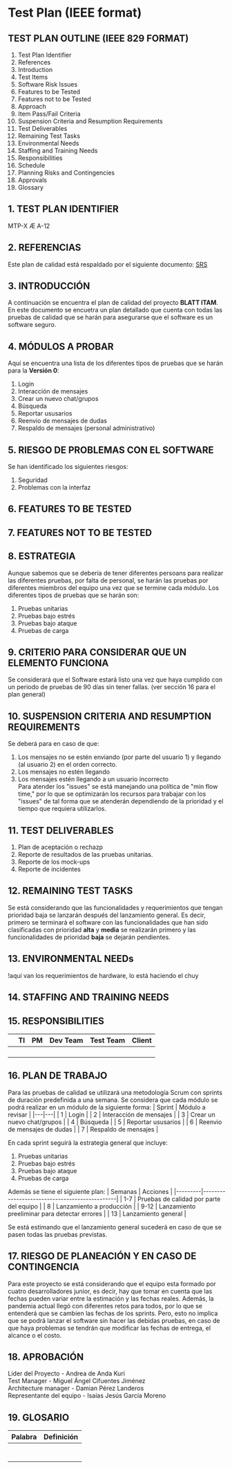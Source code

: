 # Test Plan (IEEE format)

## TEST PLAN OUTLINE (IEEE 829 FORMAT) 

1) Test Plan Identifier 
1) References 
1) Introduction 
1) Test Items 
1) Software Risk Issues 
1) Features to be Tested 
1) Features not to be Tested 
1) Approach  
1) Item Pass/Fail Criteria 
1) Suspension Criteria and Resumption Requirements 
1) Test Deliverables 
1) Remaining Test Tasks 
1) Environmental Needs 
1) Staffing and Training Needs 
1) Responsibilities 
1) Schedule 
1) Planning Risks and Contingencies 
1) Approvals 
1) Glossary


## 1. TEST PLAN IDENTIFIER
MTP-X Æ A-12

## 2. REFERENCIAS
Este plan de calidad está respaldado por el siguiente documento: [SRS](./Especificacion_De_Requerimientos_del_Sistema.md)

## 3. INTRODUCCIÓN
A continuación se encuentra el plan de calidad del proyecto **BLATT ITAM**. 
En este documento se encuetra un plan detallado que cuenta con todas las pruebas de calidad que se harán para asegurarse que el software es 
un software seguro. 

## 4. MÓDULOS A PROBAR
Aquí se encuentra una lista de los diferentes tipos de pruebas que se harán para la **Versión 0**:
1. Login
2. Interacción de mensajes
3. Crear un nuevo chat/grupos
4. Búsqueda
5. Reportar ususarios
6. Reenvio de mensajes de dudas
7. Respaldo de mensajes (personal administrativo)


## 5. RIESGO DE PROBLEMAS CON EL SOFTWARE 
Se han identificado los siguientes riesgos:
1. Seguridad
2. Problemas con la interfaz

## 6. FEATURES TO BE TESTED


## 7. FEATURES NOT TO BE TESTED


## 8. ESTRATEGIA 
Aunque sabemos que se debería de tener diferentes persoans para realizar las diferentes pruebas, por falta de personal, se harán las pruebas por diferentes miembros del equipo una vez que se termine cada módulo. 
Los diferentes tipos de pruebas que se harán son: 
1. Pruebas unitarias
2. Pruebas bajo estrés
3. Pruebas bajo ataque
4. Pruebas de carga

## 9. CRITERIO PARA CONSIDERAR QUE UN ELEMENTO FUNCIONA
Se considerará que el Software estará listo una vez que haya cumplido con un periodo de pruebas de 90 días sin tener fallas. (ver sección 16 para el plan general)

## 10. SUSPENSION CRITERIA AND RESUMPTION REQUIREMENTS
Se deberá para en caso de que:
1. Los mensajes no se estén enviando (por parte del usuario 1) y llegando (al usuario 2) en el orden correcto.
2. Los mensajes no estén llegando
3. Los mensajes estén llegando a un usuario incorrecto    
Para atender los "issues" se está manejando una política de "min flow time," por lo que se optimizarán los recursos para trabajar con los "issues"
de tal forma que se atenderán dependiendo de la prioridad y el tiempo que requiera utilizarlos.

## 11. TEST DELIVERABLES
1. Plan de aceptación o rechazp
2. Reporte de resultados de las pruebas unitarias.
3. Reporte de los mock-ups
4. Reporte de incidentes

## 12. REMAINING TEST TASKS
Se está considerando que las funcionalidades y requerimientos que tengan prioridad baja se lanzarán después del lanzamiento general. 
Es decir, primero se terminará el software con las funcionalidades que han sido clasificadas con prioridad **alta** y **media** se realizarán primero y las funcionalidades de prioridad **baja** se dejarán pendientes. 

## 13. ENVIRONMENTAL NEEDs
!aquí van los requerimientos de hardware, lo está haciendo el chuy

## 14. STAFFING AND TRAINING NEEDS

## 15. RESPONSIBILITIES
|   | TI | PM | Dev Team | Test  Team | Client |
|---|----|----|----------|------------|--------|
|   |    |    |          |            |        |
|   |    |    |          |            |        |
|   |    |    |          |            |        |
|   |    |    |          |            |        |

## 16. PLAN DE TRABAJO
Para las pruebas de calidad se utilizará una metodología Scrum con sprints de duración predefinida a una semana. 
Se considera que cada módulo se podrá realizar en un módulo de la siguiente forma:
| Sprint | Módulo a revisar  |
|---|---|
| 1  |  Login |
| 2  | Interacción de mensajes  |
| 3  | Crear un nuevo chat/grupos  |
| 4  | Búsqueda  |
| 5  |  Reportar ususarios |
| 6  |  Reenvio de mensajes de dudas |
| 7  |  Respaldo de mensajes | 


En cada sprint seguirá la estrategia general que incluye:
1. Pruebas unitarias
2. Pruebas bajo estrés
3. Pruebas bajo ataque 
4. Pruebas de carga


Además se tiene el siguiente plan:
| Semanas | Acciones                                      |
|---------|-----------------------------------------------|
| 1-7     | Pruebas de calidad por parte del equipo       |
| 8       | Lanzamiento a producción                      |
| 9-12    | Lanzamiento preeliminar para detectar errores |
| 13      | Lanzamiento general                           |


Se está estimando que el lanzamiento general sucederá en caso de que se pasen todas las pruebas previstas. 

## 17. RIESGO DE PLANEACIÓN Y EN CASO DE CONTINGENCIA
Para este proyecto se está considerando que el equipo esta formado por cuatro desarrolladores junior, es decir, hay que tomar en cuenta que
las fechas pueden variar entre la estimación y las fechas reales. Además, la pandemia actual llegó con diferentes retos para todos, por lo que se entenderá que se cambien las fechas de los sprints. Pero, esto no implica que se podrá lanzar el software sin hacer las debidas pruebas, en caso de que haya problemas se 
tendrán que modificar las fechas de entrega, el alcance o el costo. 

## 18. APROBACIÓN
Lider del Proyecto - Andrea de Anda Kuri        
Test Manager - Miguel Ángel Cifuentes Jiménez         
Architecture manager - Damian Pérez Landeros          
Representante del equipo - Isaías Jesús García Moreno

## 19. GLOSARIO
| Palabra | Definición |
|---------|------------|
|         |            |
|         |            |
|         |            |
|         |            |
|         |            |
|         |            |
|         |            |


